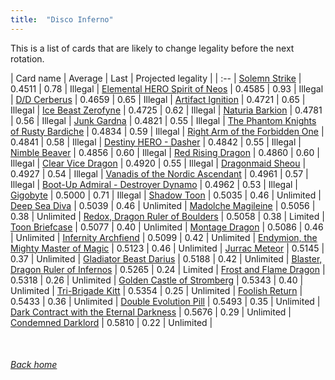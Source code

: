 ```yaml
---
title:  "Disco Inferno"
---
```


This is a list of cards that are likely to change legality before the next rotation.

| Card name | Average | Last | Projected legality |
| :-- |
[Solemn Strike](https://db.ygoprodeck.com/card/?search=Solemn%20Strike) | 0.4511 | 0.78 | Illegal |
[Elemental HERO Spirit of Neos](https://db.ygoprodeck.com/card/?search=Elemental%20HERO%20Spirit%20of%20Neos) | 0.4585 | 0.93 | Illegal |
[D/D Cerberus](https://db.ygoprodeck.com/card/?search=D/D%20Cerberus) | 0.4659 | 0.65 | Illegal |
[Artifact Ignition](https://db.ygoprodeck.com/card/?search=Artifact%20Ignition) | 0.4721 | 0.65 | Illegal |
[Ice Beast Zerofyne](https://db.ygoprodeck.com/card/?search=Ice%20Beast%20Zerofyne) | 0.4725 | 0.62 | Illegal |
[Naturia Barkion](https://db.ygoprodeck.com/card/?search=Naturia%20Barkion) | 0.4781 | 0.56 | Illegal |
[Junk Gardna](https://db.ygoprodeck.com/card/?search=Junk%20Gardna) | 0.4821 | 0.55 | Illegal |
[The Phantom Knights of Rusty Bardiche](https://db.ygoprodeck.com/card/?search=The%20Phantom%20Knights%20of%20Rusty%20Bardiche) | 0.4834 | 0.59 | Illegal |
[Right Arm of the Forbidden One](https://db.ygoprodeck.com/card/?search=Right%20Arm%20of%20the%20Forbidden%20One) | 0.4841 | 0.58 | Illegal |
[Destiny HERO - Dasher](https://db.ygoprodeck.com/card/?search=Destiny%20HERO%20-%20Dasher) | 0.4842 | 0.55 | Illegal |
[Nimble Beaver](https://db.ygoprodeck.com/card/?search=Nimble%20Beaver) | 0.4856 | 0.60 | Illegal |
[Red Rising Dragon](https://db.ygoprodeck.com/card/?search=Red%20Rising%20Dragon) | 0.4860 | 0.60 | Illegal |
[Clear Vice Dragon](https://db.ygoprodeck.com/card/?search=Clear%20Vice%20Dragon) | 0.4920 | 0.55 | Illegal |
[Dragonmaid Sheou](https://db.ygoprodeck.com/card/?search=Dragonmaid%20Sheou) | 0.4927 | 0.54 | Illegal |
[Vanadis of the Nordic Ascendant](https://db.ygoprodeck.com/card/?search=Vanadis%20of%20the%20Nordic%20Ascendant) | 0.4961 | 0.57 | Illegal |
[Boot-Up Admiral - Destroyer Dynamo](https://db.ygoprodeck.com/card/?search=Boot-Up%20Admiral%20-%20Destroyer%20Dynamo) | 0.4962 | 0.53 | Illegal |
[Gigobyte](https://db.ygoprodeck.com/card/?search=Gigobyte) | 0.5000 | 0.71 | Illegal |
[Shadow Toon](https://db.ygoprodeck.com/card/?search=Shadow%20Toon) | 0.5035 | 0.46 | Unlimited |
[Deep Sea Diva](https://db.ygoprodeck.com/card/?search=Deep%20Sea%20Diva) | 0.5039 | 0.46 | Unlimited |
[Madolche Magileine](https://db.ygoprodeck.com/card/?search=Madolche%20Magileine) | 0.5056 | 0.38 | Unlimited |
[Redox, Dragon Ruler of Boulders](https://db.ygoprodeck.com/card/?search=Redox,%20Dragon%20Ruler%20of%20Boulders) | 0.5058 | 0.38 | Limited |
[Toon Briefcase](https://db.ygoprodeck.com/card/?search=Toon%20Briefcase) | 0.5077 | 0.40 | Unlimited |
[Montage Dragon](https://db.ygoprodeck.com/card/?search=Montage%20Dragon) | 0.5086 | 0.46 | Unlimited |
[Infernity Archfiend](https://db.ygoprodeck.com/card/?search=Infernity%20Archfiend) | 0.5099 | 0.42 | Unlimited |
[Endymion, the Mighty Master of Magic](https://db.ygoprodeck.com/card/?search=Endymion,%20the%20Mighty%20Master%20of%20Magic) | 0.5123 | 0.46 | Unlimited |
[Jurrac Meteor](https://db.ygoprodeck.com/card/?search=Jurrac%20Meteor) | 0.5145 | 0.37 | Unlimited |
[Gladiator Beast Darius](https://db.ygoprodeck.com/card/?search=Gladiator%20Beast%20Darius) | 0.5188 | 0.42 | Unlimited |
[Blaster, Dragon Ruler of Infernos](https://db.ygoprodeck.com/card/?search=Blaster,%20Dragon%20Ruler%20of%20Infernos) | 0.5265 | 0.24 | Limited |
[Frost and Flame Dragon](https://db.ygoprodeck.com/card/?search=Frost%20and%20Flame%20Dragon) | 0.5318 | 0.26 | Unlimited |
[Golden Castle of Stromberg](https://db.ygoprodeck.com/card/?search=Golden%20Castle%20of%20Stromberg) | 0.5343 | 0.40 | Unlimited |
[Tri-Brigade Kitt](https://db.ygoprodeck.com/card/?search=Tri-Brigade%20Kitt) | 0.5354 | 0.25 | Unlimited |
[Foolish Return](https://db.ygoprodeck.com/card/?search=Foolish%20Return) | 0.5433 | 0.36 | Unlimited |
[Double Evolution Pill](https://db.ygoprodeck.com/card/?search=Double%20Evolution%20Pill) | 0.5493 | 0.35 | Unlimited |
[Dark Contract with the Eternal Darkness](https://db.ygoprodeck.com/card/?search=Dark%20Contract%20with%20the%20Eternal%20Darkness) | 0.5676 | 0.29 | Unlimited |
[Condemned Darklord](https://db.ygoprodeck.com/card/?search=Condemned%20Darklord) | 0.5810 | 0.22 | Unlimited |

<br>

###### [Back home](index)